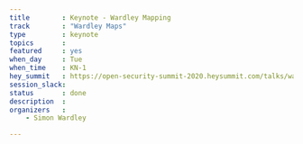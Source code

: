 ```yaml
---
title        : Keynote - Wardley Mapping
track        : "Wardley Maps"
type         : keynote
topics       :
featured     : yes
when_day     : Tue
when_time    : KN-1
hey_summit   : https://open-security-summit-2020.heysummit.com/talks/wardley-maps-keynote/
session_slack:
status       : done
description  :
organizers   :
    - Simon Wardley

---
```


